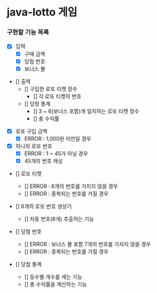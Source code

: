 # java-lotto 게임

### 구현할 기능 목록

- [x] 입력
    - [x] 구매 금액
    - [x] 당첨 번호 
    - [x] 보너스 볼
    
- [] 출력
    - [] 구입한 로또 티켓 장수
        - [] 각 로또 티켓의 번호
    - [] 당청 통계
        - [] 3 ~ 6(보너스 포함)개 일치하는 로또 티켓 장수 
        - [] 총 수익률
        
- [x] 로또 구입 금액
    - [x] ERROR : 1,000원 미만일 경우
    
- [x] 하나의 로또 번호
    - [x] ERROR : 1 ~ 45가 아닐 경우
    - [x] 45개의 번호 캐싱
    
- [] 로또 티켓
    - [] ERROR : 6개의 번호를 가지지 않을 경우
    - [] ERROR : 중복되는 번호를 가질 경우 
    
- [] 6개의 로또 번호 생성기
    - [] 자동 번호(6개) 추출하는 기능 

- [] 당첨 번호
    - [] ERROR : 보너스 볼 포함 7개의 번호를 가지지 않을 경우
    - [] ERROR : 중복되는 번호를 가질 경우

- [] 당첨 통계
    - [] 등수별 개수를 세는 기능
    - [] 총 수익률을 계산하는 기능 
